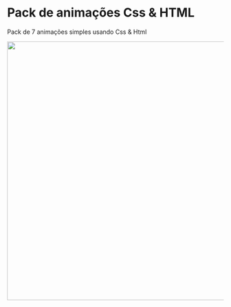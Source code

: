 # Pack de animações Css & HTML
Pack de 7 animações simples usando Css &amp; Html

<img src="https://user-images.githubusercontent.com/45234913/126676499-9fe928d2-82f5-40d6-a5b6-5c4047c9196c.gif" width="600px" />
